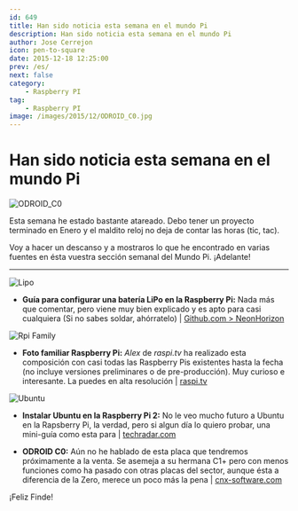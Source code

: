 ```yaml
---
id: 649
title: Han sido noticia esta semana en el mundo Pi
description: Han sido noticia esta semana en el mundo Pi
author: Jose Cerrejon
icon: pen-to-square
date: 2015-12-18 12:25:00
prev: /es/
next: false
category:
    - Raspberry PI
tag:
    - Raspberry PI
image: /images/2015/12/ODROID_C0.jpg
---
```


# Han sido noticia esta semana en el mundo Pi

![ODROID_C0](/images/2015/12/ODROID_C0.jpg)

Esta semana he estado bastante atareado. Debo tener un proyecto terminado en Enero y el maldito reloj no deja de contar las horas (tic, tac).

Voy a hacer un descanso y a mostraros lo que he encontrado en varias fuentes en ésta vuestra sección semanal del Mundo Pi. ¡Adelante!

---

![Lipo](/images/2015/12/pizero_withLipo.png)

-   **Guía para configurar una batería LiPo en la Raspberry Pi:** Nada más que comentar, pero viene muy bien explicado y es apto para casi cualquiera (Si no sabes soldar, ahórratelo) | [Github.com > NeonHorizon](https://github.com/NeonHorizon/lipopi)

![Rpi Family](/images/2015/12/raspi_family.jpg)

-   **Foto familiar Raspberry Pi:** _Alex_ de _raspi.tv_ ha realizado esta composición con casi todas las Raspberry Pis existentes hasta la fecha (no incluye versiones preliminares o de pre-producción). Muy curioso e interesante. La puedes en alta resolución | [raspi.tv](https://raspi.tv/2015/raspberry-pi-zero-updated-pi-family-photo)

![Ubuntu](/images/2015/12/ubuntu.jpg)

-   **Instalar Ubuntu en la Raspberry Pi 2:** No le veo mucho futuro a Ubuntu en la Rapsberry Pi, la verdad, pero si algun día lo quiero probar, una mini-guía como esta para | [techradar.com](https://www.techradar.com/how-to/computing/how-to-install-ubuntu-on-raspberry-pi-2-1310847)

-   **ODROID C0:** Aún no he hablado de esta placa que tendremos próximamente a la venta. Se asemeja a su hermana C1+ pero con menos funciones como ha pasado con otras placas del sector, aunque ésta a diferencia de la Zero, merece un poco más la pena | [cnx-software.com](https://www.cnx-software.com/2015/12/11/odroid-c0-board-is-an-upcoming-alternative-to-raspberry-pi-zero/)

¡Feliz Finde!
